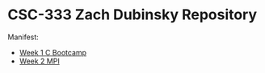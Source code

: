 # CSC-333 Zach Dubinsky Repository

Manifest:
* [Week 1 C Bootcamp](week-1-c-bootcamp/)
* [Week 2 MPI](week-2-mpi/)
